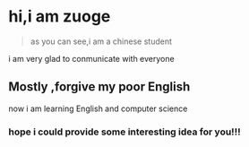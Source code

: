 # hi,i am zuoge
>as you can see,i am a chinese  student
>
i am very glad to conmunicate with everyone
## Mostly ,forgive my poor English
now i am learning English and computer science
### hope i could provide some interesting idea for you!!!
	
  
